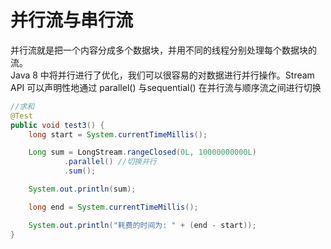 # 并行流与串行流
并行流就是把一个内容分成多个数据块，并用不同的线程分别处理每个数据块的流。  
Java 8 中将并行进行了优化，我们可以很容易的对数据进行并行操作。Stream API 可以声明性地通过 parallel() 与sequential() 在并行流与顺序流之间进行切换

```java
//求和
@Test
public void test3() {
    long start = System.currentTimeMillis();

    Long sum = LongStream.rangeClosed(0L, 10000000000L)
            .parallel() //切换并行
            .sum();

    System.out.println(sum);

    long end = System.currentTimeMillis();

    System.out.println("耗费的时间为: " + (end - start)); 
}
```